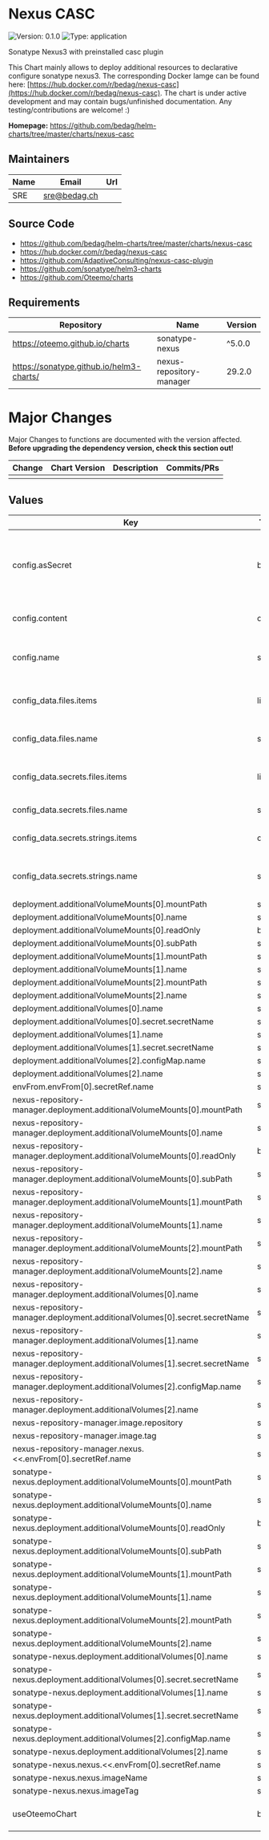 # Nexus CASC

![Version: 0.1.0](https://img.shields.io/badge/Version-0.1.0-informational?style=flat-square) ![Type: application](https://img.shields.io/badge/Type-application-informational?style=flat-square)

Sonatype Nexus3 with preinstalled casc plugin

This Chart mainly allows to deploy additional resources to declarative configure sonatype nexus3. The corresponding Docker Iamge can be found here: [https://hub.docker.com/r/bedag/nexus-casc](https://hub.docker.com/r/bedag/nexus-casc). The chart is under active development and may contain bugs/unfinished documentation. Any testing/contributions are welcome! :)

**Homepage:** <https://github.com/bedag/helm-charts/tree/master/charts/nexus-casc>

## Maintainers

| Name | Email | Url |
| ---- | ------ | --- |
| SRE | sre@bedag.ch |  |

## Source Code

* <https://github.com/bedag/helm-charts/tree/master/charts/nexus-casc>
* <https://hub.docker.com/r/bedag/nexus-casc>
* <https://github.com/AdaptiveConsulting/nexus-casc-plugin>
* <https://github.com/sonatype/helm3-charts>
* <https://github.com/Oteemo/charts>

## Requirements

| Repository | Name | Version |
|------------|------|---------|
| https://oteemo.github.io/charts | sonatype-nexus | ^5.0.0 |
| https://sonatype.github.io/helm3-charts/ | nexus-repository-manager | 29.2.0 |

# Major Changes

Major Changes to functions are documented with the version affected. **Before upgrading the dependency version, check this section out!**

| **Change** | **Chart Version** | **Description** | **Commits/PRs** |
| :--------- | :---------------- | :-------------- | :-------------- |
|||||

## Values

| Key | Type | Default | Description |
|-----|------|---------|-------------|
| config.asSecret | bool | `true` | Creates Configuration as Secret. You must change the `additionalVolumes` in this case (See the values.yaml). |
| config.content | object | `{"core":{"baseUrl":"${BASE_URL:\"\"}","connectionRetryAttempts":10,"connectionTimeout":60,"httpProxy":{"host":"proxy.internal.lan","password":"${PROXY_PASSWORD}","port":3128,"username":"nexus-user"},"httpsProxy":{"host":"proxy.internal.lan","ntlmDomain":"internal.lan","ntlmHost":"dc.internal.lan","password":"${PROXY_PASSWORD}","port":3128,"username":"nexus-user"},"nonProxyHosts":["host1.internal.lan","host2.internal.lan"],"userAgentCustomization":"CasC test"}}` | Configuration for CASC (Can be string (`|`) or map |
| config.name | string | `"nexus-casc-conf"` | Change configmap name for casc configuration |
| config_data.files.items | list | `[]` | Items as additional files in the configmap (See values.yml) |
| config_data.files.name | string | `"nexus-casc-files"` | Name of configmap for additional files |
| config_data.secrets.files.items | list | `[]` | Items as additional files in the secret (See values.yml) |
| config_data.secrets.files.name | string | `"nexus-casc-secret-files"` | Name of secret for secret files |
| config_data.secrets.strings.items | object | `{}` | Secret Environment content |
| config_data.secrets.strings.name | string | `"nexus-casc-secret-data"` | Name of secret for secret environment variables |
| deployment.additionalVolumeMounts[0].mountPath | string | `"/opt/nexus.properties"` |  |
| deployment.additionalVolumeMounts[0].name | string | `"casc-conf"` |  |
| deployment.additionalVolumeMounts[0].readOnly | bool | `true` |  |
| deployment.additionalVolumeMounts[0].subPath | string | `"nexus.yml"` |  |
| deployment.additionalVolumeMounts[1].mountPath | string | `"/opt/secrets/"` |  |
| deployment.additionalVolumeMounts[1].name | string | `"casc-secret-files"` |  |
| deployment.additionalVolumeMounts[2].mountPath | string | `"/opt/files/"` |  |
| deployment.additionalVolumeMounts[2].name | string | `"casc-extra-files"` |  |
| deployment.additionalVolumes[0].name | string | `"casc-conf"` |  |
| deployment.additionalVolumes[0].secret.secretName | string | `"nexus-casc-conf"` |  |
| deployment.additionalVolumes[1].name | string | `"casc-secret-files"` |  |
| deployment.additionalVolumes[1].secret.secretName | string | `"nexus-casc-secret-files"` |  |
| deployment.additionalVolumes[2].configMap.name | string | `"nexus-casc-files"` |  |
| deployment.additionalVolumes[2].name | string | `"casc-extra-files"` |  |
| envFrom.envFrom[0].secretRef.name | string | `"nexus-casc-secret-data"` |  |
| nexus-repository-manager.deployment.additionalVolumeMounts[0].mountPath | string | `"/opt/nexus.properties"` |  |
| nexus-repository-manager.deployment.additionalVolumeMounts[0].name | string | `"casc-conf"` |  |
| nexus-repository-manager.deployment.additionalVolumeMounts[0].readOnly | bool | `true` |  |
| nexus-repository-manager.deployment.additionalVolumeMounts[0].subPath | string | `"nexus.yml"` |  |
| nexus-repository-manager.deployment.additionalVolumeMounts[1].mountPath | string | `"/opt/secrets/"` |  |
| nexus-repository-manager.deployment.additionalVolumeMounts[1].name | string | `"casc-secret-files"` |  |
| nexus-repository-manager.deployment.additionalVolumeMounts[2].mountPath | string | `"/opt/files/"` |  |
| nexus-repository-manager.deployment.additionalVolumeMounts[2].name | string | `"casc-extra-files"` |  |
| nexus-repository-manager.deployment.additionalVolumes[0].name | string | `"casc-conf"` |  |
| nexus-repository-manager.deployment.additionalVolumes[0].secret.secretName | string | `"nexus-casc-conf"` |  |
| nexus-repository-manager.deployment.additionalVolumes[1].name | string | `"casc-secret-files"` |  |
| nexus-repository-manager.deployment.additionalVolumes[1].secret.secretName | string | `"nexus-casc-secret-files"` |  |
| nexus-repository-manager.deployment.additionalVolumes[2].configMap.name | string | `"nexus-casc-files"` |  |
| nexus-repository-manager.deployment.additionalVolumes[2].name | string | `"casc-extra-files"` |  |
| nexus-repository-manager.image.repository | string | `"bedag/nexus-casc"` |  |
| nexus-repository-manager.image.tag | string | `"3.30.1"` |  |
| nexus-repository-manager.nexus.<<.envFrom[0].secretRef.name | string | `"nexus-casc-secret-data"` |  |
| sonatype-nexus.deployment.additionalVolumeMounts[0].mountPath | string | `"/opt/nexus.properties"` |  |
| sonatype-nexus.deployment.additionalVolumeMounts[0].name | string | `"casc-conf"` |  |
| sonatype-nexus.deployment.additionalVolumeMounts[0].readOnly | bool | `true` |  |
| sonatype-nexus.deployment.additionalVolumeMounts[0].subPath | string | `"nexus.yml"` |  |
| sonatype-nexus.deployment.additionalVolumeMounts[1].mountPath | string | `"/opt/secrets/"` |  |
| sonatype-nexus.deployment.additionalVolumeMounts[1].name | string | `"casc-secret-files"` |  |
| sonatype-nexus.deployment.additionalVolumeMounts[2].mountPath | string | `"/opt/files/"` |  |
| sonatype-nexus.deployment.additionalVolumeMounts[2].name | string | `"casc-extra-files"` |  |
| sonatype-nexus.deployment.additionalVolumes[0].name | string | `"casc-conf"` |  |
| sonatype-nexus.deployment.additionalVolumes[0].secret.secretName | string | `"nexus-casc-conf"` |  |
| sonatype-nexus.deployment.additionalVolumes[1].name | string | `"casc-secret-files"` |  |
| sonatype-nexus.deployment.additionalVolumes[1].secret.secretName | string | `"nexus-casc-secret-files"` |  |
| sonatype-nexus.deployment.additionalVolumes[2].configMap.name | string | `"nexus-casc-files"` |  |
| sonatype-nexus.deployment.additionalVolumes[2].name | string | `"casc-extra-files"` |  |
| sonatype-nexus.nexus.<<.envFrom[0].secretRef.name | string | `"nexus-casc-secret-data"` |  |
| sonatype-nexus.nexus.imageName | string | `"bedag/nexus-casc"` |  |
| sonatype-nexus.nexus.imageTag | string | `"3.30.1"` |  |
| useOteemoChart | bool | `false` | Uses unofficial popular nexus3 helm chart |
